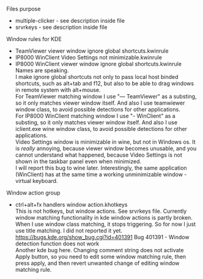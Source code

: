 Files purpose
- multiple-clicker - see description inside file
- srvrkeys - see description inside file

Window rules for KDE
- TeamViewer viewer window ignore global shortcuts.kwinrule
- IP8000 WinClient Video Settings not minimizable.kwinrule
- IP8000 WinClient viewer window ignore global shortcuts.kwinrule<br>
Names are speaking.<br>
I make ignore global shortcuts not only to pass local host binded shortcuts, such as alt+tab and f12, but also to be able to drag windows in remote system with alt+mouse.<br>
For TeamViewer matching window I use "— TeamViewer" as a substing, so it only matches viewer window itself. And also I use teamwiewer window class, to avoid possible detections for other applications.<br>
For IP8000 WinClient matching window I use "- WinClient" as a substing, so it only matches viewer window itself. And also I use iclient.exe wine window class, to avoid possible detections for other applications.<br>
Video Settings window is minimizable in wine, but not in Windows os. It is _really_ annoying, because viewer window becomes unusable, and you cannot understand what happened, because Video Settings is not shown in the taskbar panel even when minimized.<br>
I will report this bug to wine later. Interestingly, the same application (WinClient) has at the same time a working unminimizable window - virtual keyboard.

Window action group
- ctrl+alt+fx handlers window action.khotkeys<br>
This is not hotkeys, but window actions. See srvrkeys file. Currently window matching functionality in kde window actions is partly broken. When I use window class matching, it stops triggering. So for now I just use title matching. I did not reported it yet.<br>
https://bugs.kde.org/show_bug.cgi?id=401391 Bug 401391 - Window detection function does not work  
Another kde bug here. Changing comment string does not activate Apply button, so you need to edit some window matching rule, then press apply, and then revert unwanted change of editing window matching rule.
